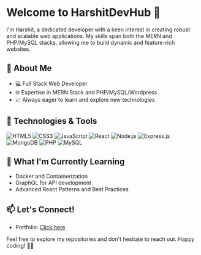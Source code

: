 # Welcome to HarshitDevHub 👋

I'm Harshit, a dedicated developer with a keen interest in creating robust and scalable web applications. My skills span both the MERN and PHP/MySQL stacks, allowing me to build dynamic and feature-rich websites.

## 🚀 About Me
- 💻 Full Stack Web Developer
- 🌐 Expertise in MERN Stack and PHP/MySQL/Wordpress
- 📈 Always eager to learn and explore new technologies

## 🔧 Technologies & Tools
![HTML5](https://img.shields.io/badge/HTML5-E34F26?style=for-the-badge&logo=html5&logoColor=white)
![CSS3](https://img.shields.io/badge/CSS3-264DE4?style=for-the-badge&logo=css3&logoColor=white)
![JavaScript](https://img.shields.io/badge/JavaScript-F7DF1E?style=for-the-badge&logo=javascript&logoColor=black)
![React](https://img.shields.io/badge/React-61DAFB?style=for-the-badge&logo=react&logoColor=black)
![Node.js](https://img.shields.io/badge/Node.js-339933?style=for-the-badge&logo=node.js&logoColor=white)
![Express.js](https://img.shields.io/badge/Express.js-000000?style=for-the-badge&logo=express&logoColor=white)
![MongoDB](https://img.shields.io/badge/MongoDB-47A248?style=for-the-badge&logo=mongodb&logoColor=white)
![PHP](https://img.shields.io/badge/PHP-777BB4?style=for-the-badge&logo=php&logoColor=white)
![MySQL](https://img.shields.io/badge/MySQL-4479A1?style=for-the-badge&logo=mysql&logoColor=white)

## 🌱 What I'm Currently Learning

- Docker and Containerization
- GraphQL for API development
- Advanced React Patterns and Best Practices

## 📫 Let's Connect!

- Portfolio: [Click here](https://harshit-bhardwaj.vercel.app)

Feel free to explore my repositories and don't hesitate to reach out. Happy coding! 🚀✨
